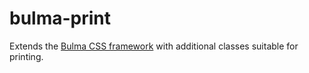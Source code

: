 # bulma-print
Extends the [Bulma CSS framework](https://bulma.io/) with additional classes suitable for printing.
